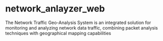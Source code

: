 # network_anlayzer_web
The Network Traffic Geo-Analysis System is an integrated solution for  monitoring and analyzing network data traffic, combining packet analysis  techniques with geographical mapping capabilities
